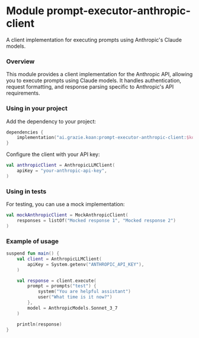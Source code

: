 # Module prompt-executor-anthropic-client

A client implementation for executing prompts using Anthropic's Claude models.

### Overview

This module provides a client implementation for the Anthropic API, allowing you to execute prompts using Claude models. It handles authentication, request formatting, and response parsing specific to Anthropic's API requirements.

### Using in your project

Add the dependency to your project:

```kotlin
dependencies {
    implementation("ai.grazie.koan:prompt-executor-anthropic-client:$koanVersion")
}
```

Configure the client with your API key:

```kotlin
val anthropicClient = AnthropicLLMClient(
    apiKey = "your-anthropic-api-key",
)
```

### Using in tests

For testing, you can use a mock implementation:

```kotlin
val mockAnthropicClient = MockAnthropicClient(
    responses = listOf("Mocked response 1", "Mocked response 2")
)
```

### Example of usage

```kotlin
suspend fun main() {
    val client = AnthropicLLMClient(
        apiKey = System.getenv("ANTHROPIC_API_KEY"),
    )

    val response = client.execute(
        prompt = prompts("test") {
            system("You are helpful assistant")
            user("What time is it now?")
        },
        model = AnthropicModels.Sonnet_3_7
    )

    println(response)
}
```
